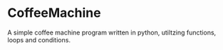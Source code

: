 # CoffeeMachine
A simple coffee machine program written in python, utiltzing functions, loops and conditions.
